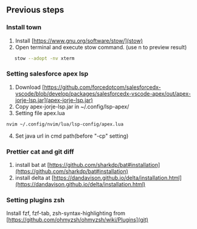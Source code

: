 ## Previous steps

### Install town

1. Install [https://www.gnu.org/software/stow/](stow)
2. Open terminal and execute stow command. (use n to preview result)

```sh
   stow --adopt -nv xterm
```

### Setting salesforce apex lsp

1. Download [https://github.com/forcedotcom/salesforcedx-vscode/blob/develop/packages/salesforcedx-vscode-apex/out/apex-jorje-lsp.jar](apex-jorje-lsp.jar)
2. Copy apex-jorje-lsp.jar in ~/.config/lsp-apex/
3. Setting file apex.lua

```sh
nvim ~/.config/nvim/lua/lsp-config/apex.lua
```

4. Set java url in cmd path(before "-cp" setting)

### Prettier cat and git diff

1. install bat at [https://github.com/sharkdp/bat#installation](https://github.com/sharkdp/bat#installation)
2. install delta at [https://dandavison.github.io/delta/installation.html](https://dandavison.github.io/delta/installation.html)

### Setting plugins zsh

Install fzf, fzf-tab, zsh-syntax-highlighting from [https://github.com/ohmyzsh/ohmyzsh/wiki/Plugins](git)
